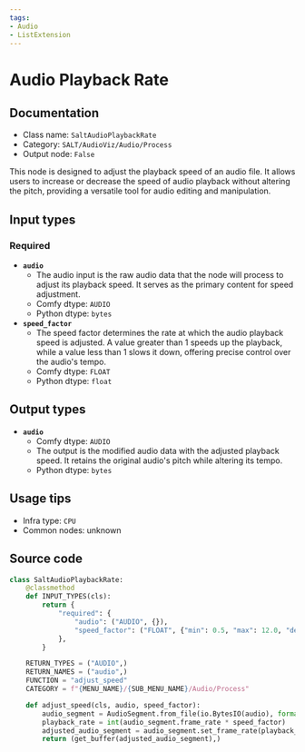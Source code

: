 ```yaml
---
tags:
- Audio
- ListExtension
---
```


# Audio Playback Rate
## Documentation
- Class name: `SaltAudioPlaybackRate`
- Category: `SALT/AudioViz/Audio/Process`
- Output node: `False`

This node is designed to adjust the playback speed of an audio file. It allows users to increase or decrease the speed of audio playback without altering the pitch, providing a versatile tool for audio editing and manipulation.
## Input types
### Required
- **`audio`**
    - The audio input is the raw audio data that the node will process to adjust its playback speed. It serves as the primary content for speed adjustment.
    - Comfy dtype: `AUDIO`
    - Python dtype: `bytes`
- **`speed_factor`**
    - The speed factor determines the rate at which the audio playback speed is adjusted. A value greater than 1 speeds up the playback, while a value less than 1 slows it down, offering precise control over the audio's tempo.
    - Comfy dtype: `FLOAT`
    - Python dtype: `float`
## Output types
- **`audio`**
    - Comfy dtype: `AUDIO`
    - The output is the modified audio data with the adjusted playback speed. It retains the original audio's pitch while altering its tempo.
    - Python dtype: `bytes`
## Usage tips
- Infra type: `CPU`
- Common nodes: unknown


## Source code
```python
class SaltAudioPlaybackRate:
    @classmethod
    def INPUT_TYPES(cls):
        return {
            "required": {
                "audio": ("AUDIO", {}),
                "speed_factor": ("FLOAT", {"min": 0.5, "max": 12.0, "default": 1.0, "step": 0.01}),
            },
        }

    RETURN_TYPES = ("AUDIO",)
    RETURN_NAMES = ("audio",)
    FUNCTION = "adjust_speed"
    CATEGORY = f"{MENU_NAME}/{SUB_MENU_NAME}/Audio/Process"

    def adjust_speed(cls, audio, speed_factor):
        audio_segment = AudioSegment.from_file(io.BytesIO(audio), format="wav")
        playback_rate = int(audio_segment.frame_rate * speed_factor)
        adjusted_audio_segment = audio_segment.set_frame_rate(playback_rate)
        return (get_buffer(adjusted_audio_segment),)

```
